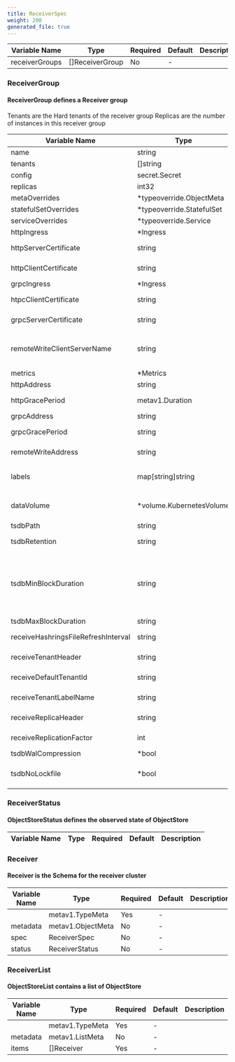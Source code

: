 ```yaml
---
title: ReceiverSpec
weight: 200
generated_file: true
---
```


| Variable Name | Type | Required | Default | Description |
|---|---|---|---|---|
| receiverGroups | []ReceiverGroup | No | - |  |
### ReceiverGroup
#### ReceiverGroup defines a Receiver group
Tenants are the Hard tenants of the receiver group
Replicas are the number of instances in this receiver group

| Variable Name | Type | Required | Default | Description |
|---|---|---|---|---|
| name | string | Yes | - |  |
| tenants | []string | No | - |  |
| config | secret.Secret | Yes | - |  |
| replicas | int32 | No | - |  |
| metaOverrides | *typeoverride.ObjectMeta | No | - | See [ObjectMeta override](../overrides/override/#objectmeta)<br> |
| statefulSetOverrides | *typeoverride.StatefulSet | No | - | See [StatefulSet override](../overrides/override/#statefulset)<br> |
| serviceOverrides | *typeoverride.Service | No | - | See [Service override](../overrides/override/#service)<br> |
| httpIngress | *Ingress | No | - |  |
| httpServerCertificate | string | No | - | Secret name for HTTP Server certificate (Kubernetes TLS secret type)<br> |
| httpClientCertificate | string | No | - | Secret name for HTTP Client certificate (Kubernetes TLS secret type)<br> |
| grpcIngress | *Ingress | No | - |  |
| htpcClientCertificate | string | No | - | Secret name for GRPC Server certificate (Kubernetes TLS secret type)<br> |
| grpcServerCertificate | string | No | - | Secret name for GRPC Client certificate (Kubernetes TLS secret type)<br> |
| remoteWriteClientServerName | string | No | - | Server name to verify the hostname on the returned gRPC certificates. See https://tools.ietf.org/html/rfc4366#section-3.1<br> |
| metrics | *Metrics | No | - |  |
| httpAddress | string | No | - | Listen host:port for HTTP endpoints.<br> |
| httpGracePeriod | metav1.Duration | No | - | Time to wait after an interrupt received for HTTP Server.<br> |
| grpcAddress | string | No | - | Listen ip:port address for gRPC endpoints<br> |
| grpcGracePeriod | string | No | - | Time to wait after an interrupt received for GRPC Server.<br> |
| remoteWriteAddress | string | No | - | Address to listen on for remote write requests.<br> |
| labels | map[string]string | No | - | External labels to announce. This flag will be removed in the future when handling multiple tsdb instances is added.<br> |
| dataVolume | *volume.KubernetesVolume | No | - | Kubernetes volume abstraction refers to different types of volumes to be mounted to pods: emptyDir, hostPath, pvc.<br> |
| tsdbPath | string | No | - |  |
| tsdbRetention | string | No | - | How long to retain raw samples on local storage. 0d - disables this retention.<br> |
| tsdbMinBlockDuration | string | No | - | The --tsdb.min-block-duration and --tsdb.max-block-duration must be set to equal values to disable local compaction<br>on order to use Thanos sidecar upload. Leave local compaction on if sidecar just exposes StoreAPI and your retention is normal.<br> |
| tsdbMaxBlockDuration | string | No | - |  |
| receiveHashringsFileRefreshInterval | string | No | - | Refresh interval to re-read the hashring configuration file. (used as a fallback)<br> |
| receiveTenantHeader | string | No | - | HTTP header to determine tenant for write requests.<br> |
| receiveDefaultTenantId | string | No | - | Default tenant ID to use when none is provided via a header.<br> |
| receiveTenantLabelName | string | No | - | Label name through which the tenant will be announced.<br> |
| receiveReplicaHeader | string | No | - | HTTP header specifying the replica number of a write request.<br> |
| receiveReplicationFactor | int | No | - | How many times to replicate incoming write requests.<br> |
| tsdbWalCompression | *bool | No | - | Compress the tsdb WAL.<br> |
| tsdbNoLockfile | *bool | No | - | Do not create lockfile in TSDB data directory. In any case, the lockfiles will be deleted on next startup.<br> |
### ReceiverStatus
#### ObjectStoreStatus defines the observed state of ObjectStore

| Variable Name | Type | Required | Default | Description |
|---|---|---|---|---|
### Receiver
#### Receiver is the Schema for the receiver cluster

| Variable Name | Type | Required | Default | Description |
|---|---|---|---|---|
|  | metav1.TypeMeta | Yes | - |  |
| metadata | metav1.ObjectMeta | No | - |  |
| spec | ReceiverSpec | No | - |  |
| status | ReceiverStatus | No | - |  |
### ReceiverList
#### ObjectStoreList contains a list of ObjectStore

| Variable Name | Type | Required | Default | Description |
|---|---|---|---|---|
|  | metav1.TypeMeta | Yes | - |  |
| metadata | metav1.ListMeta | No | - |  |
| items | []Receiver | Yes | - |  |
